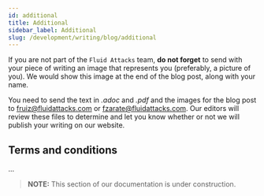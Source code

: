 ```yaml
---
id: additional
title: Additional
sidebar_label: Additional
slug: /development/writing/blog/additional
---
```


If you are not part of the `Fluid Attacks` team,
**do not forget** to send with your piece of writing
an image that represents you (preferably, a picture of you).
We would show this image at the end of the blog post,
along with your name.

You need to send the text in *.adoc* and *.pdf*
and the images for the blog post
to fruiz@fluidattacks.com or fzarate@fluidattacks.com.
Our editors will review these files
to determine and let you know
whether or not we will publish your writing on our website.

## Terms and conditions

...

> **NOTE:**
> This section of our documentation is under construction.

